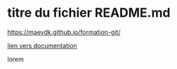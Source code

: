 # titre du fichier README.md
https://maevdk.github.io/formation-git/

<a href="https://maevdk.github.io/formation-git/">lien vers documentation </a>

lorem